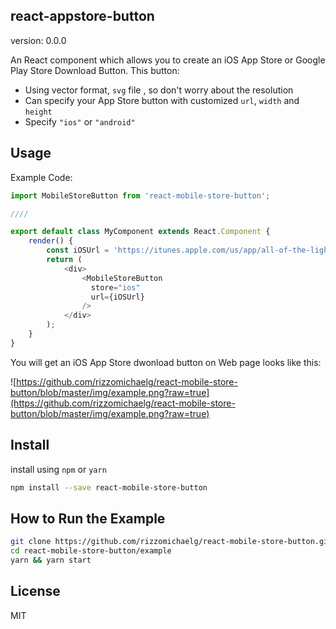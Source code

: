 ## react-appstore-button

version: 0.0.0

An React component which allows you to create an iOS App Store or Google Play Store Download Button. This button:

* Using vector format, `svg` file , so don't worry about the resolution
* Can specify your App Store button with customized `url`, `width` and `height`
* Specify `"ios"` or `"android"`

## Usage

Example Code:

```js
import MobileStoreButton from 'react-mobile-store-button';

////

export default class MyComponent extends React.Component {
	render() {
		const iOSUrl = 'https://itunes.apple.com/us/app/all-of-the-lights/id959389722?mt=8';
		return (
			<div>
				<MobileStoreButton
				  store="ios"
				  url={iOSUrl}
				/>
			</div>
		);
	}
}

```

You will get an iOS App Store dwonload button on Web page looks like this:

![https://github.com/rizzomichaelg/react-mobile-store-button/blob/master/img/example.png?raw=true](https://github.com/rizzomichaelg/react-mobile-store-button/blob/master/img/example.png?raw=true)



## Install

install using `npm` or `yarn`

```bash
npm install --save react-mobile-store-button
```

## How to Run the Example

```bash
git clone https://github.com/rizzomichaelg/react-mobile-store-button.git
cd react-mobile-store-button/example
yarn && yarn start
```

## License
MIT

